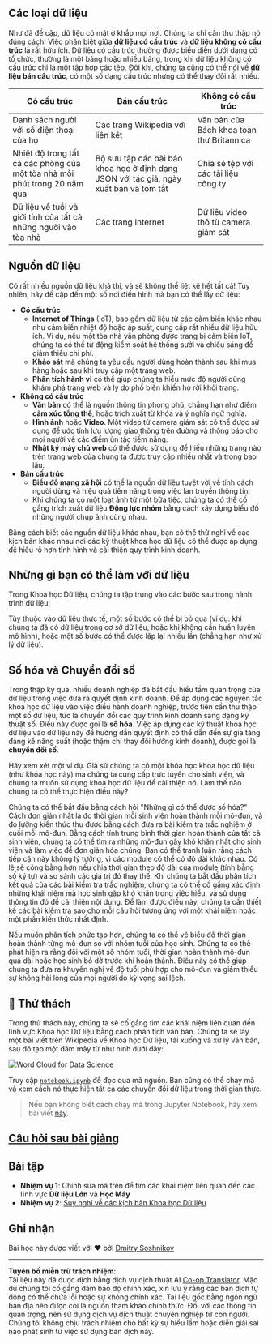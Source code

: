 <!--
CO_OP_TRANSLATOR_METADATA:
{
  "original_hash": "a0516588d172f82f35f7a0d4a001e5d0",
  "translation_date": "2025-09-05T23:44:00+00:00",
  "source_file": "1-Introduction/01-defining-data-science/README.md",
  "language_code": "vi"
}
-->
## Các loại dữ liệu

Như đã đề cập, dữ liệu có mặt ở khắp mọi nơi. Chúng ta chỉ cần thu thập nó đúng cách! Việc phân biệt giữa **dữ liệu có cấu trúc** và **dữ liệu không có cấu trúc** là rất hữu ích. Dữ liệu có cấu trúc thường được biểu diễn dưới dạng có tổ chức, thường là một bảng hoặc nhiều bảng, trong khi dữ liệu không có cấu trúc chỉ là một tập hợp các tệp. Đôi khi, chúng ta cũng có thể nói về **dữ liệu bán cấu trúc**, có một số dạng cấu trúc nhưng có thể thay đổi rất nhiều.

| Có cấu trúc                                                                | Bán cấu trúc                                                                                   | Không có cấu trúc                       |
| -------------------------------------------------------------------------- | --------------------------------------------------------------------------------------------- | --------------------------------------- |
| Danh sách người với số điện thoại của họ                                   | Các trang Wikipedia với liên kết                                                              | Văn bản của Bách khoa toàn thư Britannica |
| Nhiệt độ trong tất cả các phòng của một tòa nhà mỗi phút trong 20 năm qua | Bộ sưu tập các bài báo khoa học ở định dạng JSON với tác giả, ngày xuất bản và tóm tắt         | Chia sẻ tệp với các tài liệu công ty    |
| Dữ liệu về tuổi và giới tính của tất cả những người vào tòa nhà           | Các trang Internet                                                                            | Dữ liệu video thô từ camera giám sát    |

## Nguồn dữ liệu

Có rất nhiều nguồn dữ liệu khả thi, và sẽ không thể liệt kê hết tất cả! Tuy nhiên, hãy đề cập đến một số nơi điển hình mà bạn có thể lấy dữ liệu:

* **Có cấu trúc**
  - **Internet of Things** (IoT), bao gồm dữ liệu từ các cảm biến khác nhau như cảm biến nhiệt độ hoặc áp suất, cung cấp rất nhiều dữ liệu hữu ích. Ví dụ, nếu một tòa nhà văn phòng được trang bị cảm biến IoT, chúng ta có thể tự động kiểm soát hệ thống sưởi và chiếu sáng để giảm thiểu chi phí.
  - **Khảo sát** mà chúng ta yêu cầu người dùng hoàn thành sau khi mua hàng hoặc sau khi truy cập một trang web.
  - **Phân tích hành vi** có thể giúp chúng ta hiểu mức độ người dùng khám phá trang web và lý do phổ biến khiến họ rời khỏi trang.
* **Không có cấu trúc**
  - **Văn bản** có thể là nguồn thông tin phong phú, chẳng hạn như điểm **cảm xúc tổng thể**, hoặc trích xuất từ khóa và ý nghĩa ngữ nghĩa.
  - **Hình ảnh** hoặc **Video**. Một video từ camera giám sát có thể được sử dụng để ước tính lưu lượng giao thông trên đường và thông báo cho mọi người về các điểm ùn tắc tiềm năng.
  - **Nhật ký máy chủ web** có thể được sử dụng để hiểu những trang nào trên trang web của chúng ta được truy cập nhiều nhất và trong bao lâu.
* **Bán cấu trúc**
  - **Biểu đồ mạng xã hội** có thể là nguồn dữ liệu tuyệt vời về tính cách người dùng và hiệu quả tiềm năng trong việc lan truyền thông tin.
  - Khi chúng ta có một loạt ảnh từ một bữa tiệc, chúng ta có thể cố gắng trích xuất dữ liệu **Động lực nhóm** bằng cách xây dựng biểu đồ những người chụp ảnh cùng nhau.

Bằng cách biết các nguồn dữ liệu khác nhau, bạn có thể thử nghĩ về các kịch bản khác nhau nơi các kỹ thuật khoa học dữ liệu có thể được áp dụng để hiểu rõ hơn tình hình và cải thiện quy trình kinh doanh.

## Những gì bạn có thể làm với dữ liệu

Trong Khoa học Dữ liệu, chúng ta tập trung vào các bước sau trong hành trình dữ liệu:

Tùy thuộc vào dữ liệu thực tế, một số bước có thể bị bỏ qua (ví dụ: khi chúng ta đã có dữ liệu trong cơ sở dữ liệu, hoặc khi không cần huấn luyện mô hình), hoặc một số bước có thể được lặp lại nhiều lần (chẳng hạn như xử lý dữ liệu).

## Số hóa và Chuyển đổi số

Trong thập kỷ qua, nhiều doanh nghiệp đã bắt đầu hiểu tầm quan trọng của dữ liệu trong việc đưa ra quyết định kinh doanh. Để áp dụng các nguyên tắc khoa học dữ liệu vào việc điều hành doanh nghiệp, trước tiên cần thu thập một số dữ liệu, tức là chuyển đổi các quy trình kinh doanh sang dạng kỹ thuật số. Điều này được gọi là **số hóa**. Việc áp dụng các kỹ thuật khoa học dữ liệu vào dữ liệu này để hướng dẫn quyết định có thể dẫn đến sự gia tăng đáng kể năng suất (hoặc thậm chí thay đổi hướng kinh doanh), được gọi là **chuyển đổi số**.

Hãy xem xét một ví dụ. Giả sử chúng ta có một khóa học khoa học dữ liệu (như khóa học này) mà chúng ta cung cấp trực tuyến cho sinh viên, và chúng ta muốn sử dụng khoa học dữ liệu để cải thiện nó. Làm thế nào chúng ta có thể thực hiện điều này?

Chúng ta có thể bắt đầu bằng cách hỏi "Những gì có thể được số hóa?" Cách đơn giản nhất là đo thời gian mỗi sinh viên hoàn thành mỗi mô-đun, và đo lường kiến thức thu được bằng cách đưa ra bài kiểm tra trắc nghiệm ở cuối mỗi mô-đun. Bằng cách tính trung bình thời gian hoàn thành của tất cả sinh viên, chúng ta có thể tìm ra những mô-đun gây khó khăn nhất cho sinh viên và làm việc để đơn giản hóa chúng.
Bạn có thể tranh luận rằng cách tiếp cận này không lý tưởng, vì các module có thể có độ dài khác nhau. Có lẽ sẽ công bằng hơn nếu chia thời gian theo độ dài của module (tính bằng số ký tự) và so sánh các giá trị đó thay thế.
Khi chúng ta bắt đầu phân tích kết quả của các bài kiểm tra trắc nghiệm, chúng ta có thể cố gắng xác định những khái niệm mà học sinh gặp khó khăn trong việc hiểu, và sử dụng thông tin đó để cải thiện nội dung. Để làm được điều này, chúng ta cần thiết kế các bài kiểm tra sao cho mỗi câu hỏi tương ứng với một khái niệm hoặc một phần kiến thức nhất định.

Nếu muốn phân tích phức tạp hơn, chúng ta có thể vẽ biểu đồ thời gian hoàn thành từng mô-đun so với nhóm tuổi của học sinh. Chúng ta có thể phát hiện ra rằng đối với một số nhóm tuổi, thời gian hoàn thành mô-đun quá dài hoặc học sinh bỏ dở trước khi hoàn thành. Điều này có thể giúp chúng ta đưa ra khuyến nghị về độ tuổi phù hợp cho mô-đun và giảm thiểu sự không hài lòng của mọi người do kỳ vọng sai lệch.

## 🚀 Thử thách

Trong thử thách này, chúng ta sẽ cố gắng tìm các khái niệm liên quan đến lĩnh vực Khoa học Dữ liệu bằng cách phân tích văn bản. Chúng ta sẽ lấy một bài viết trên Wikipedia về Khoa học Dữ liệu, tải xuống và xử lý văn bản, sau đó tạo một đám mây từ như hình dưới đây:

![Word Cloud for Data Science](../../../../1-Introduction/01-defining-data-science/images/ds_wordcloud.png)

Truy cập [`notebook.ipynb`](../../../../../../../../../1-Introduction/01-defining-data-science/notebook.ipynb ':ignore') để đọc qua mã nguồn. Bạn cũng có thể chạy mã và xem cách nó thực hiện tất cả các chuyển đổi dữ liệu trong thời gian thực.

> Nếu bạn không biết cách chạy mã trong Jupyter Notebook, hãy xem bài viết [này](https://soshnikov.com/education/how-to-execute-notebooks-from-github/).

## [Câu hỏi sau bài giảng](https://ff-quizzes.netlify.app/en/ds/quiz/1)

## Bài tập

* **Nhiệm vụ 1**: Chỉnh sửa mã trên để tìm các khái niệm liên quan đến các lĩnh vực **Dữ liệu Lớn** và **Học Máy**
* **Nhiệm vụ 2**: [Suy nghĩ về các kịch bản Khoa học Dữ liệu](assignment.md)

## Ghi nhận

Bài học này được viết với ♥️ bởi [Dmitry Soshnikov](http://soshnikov.com)

---

**Tuyên bố miễn trừ trách nhiệm**:  
Tài liệu này đã được dịch bằng dịch vụ dịch thuật AI [Co-op Translator](https://github.com/Azure/co-op-translator). Mặc dù chúng tôi cố gắng đảm bảo độ chính xác, xin lưu ý rằng các bản dịch tự động có thể chứa lỗi hoặc sự không chính xác. Tài liệu gốc bằng ngôn ngữ bản địa nên được coi là nguồn tham khảo chính thức. Đối với các thông tin quan trọng, nên sử dụng dịch vụ dịch thuật chuyên nghiệp từ con người. Chúng tôi không chịu trách nhiệm cho bất kỳ sự hiểu lầm hoặc diễn giải sai nào phát sinh từ việc sử dụng bản dịch này.